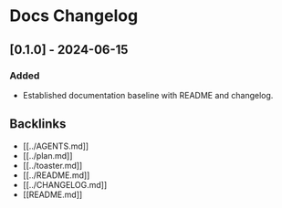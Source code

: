 # Docs Changelog

## [0.1.0] - 2024-06-15
### Added
- Established documentation baseline with README and changelog.

## Backlinks
- [[../AGENTS.md]]
- [[../plan.md]]
- [[../toaster.md]]
- [[../README.md]]
- [[../CHANGELOG.md]]
- [[README.md]]
